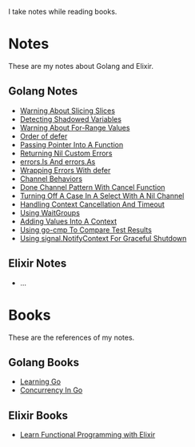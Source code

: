 I take notes while reading books.

# Notes

These are my notes about Golang and Elixir.

## Golang Notes

- [Warning About Slicing Slices](notes/golang/warning-about-slicing-slices.md)
- [Detecting Shadowed Variables](notes/golang/detecting-shadowed-variables.md)
- [Warning About For-Range Values](notes/golang/warning-about-for-range-values.md)
- [Order of defer](notes/golang/order-of-defer.md)
- [Passing Pointer Into A Function](notes/golang/passing-pointer-into-a-function.md)
- [Returning Nil Custom Errors](notes/golang/returning-nil-custom-errors.md)
- [errors.Is And errors.As](notes/golang/errorsis-and-errorsas.md)
- [Wrapping Errors With defer](notes/golang/wrapping-errors-with-defer.md)
- [Channel Behaviors](notes/golang/channel-behaviors.md)
- [Done Channel Pattern With Cancel Function](notes/golang/done-channel-pattern-with-cancel-function.md)
- [Turning Off A Case In A Select With A Nil Channel](notes/golang/turning-off-a-case-in-a-select-with-a-nil-channel.md)
- [Handling Context Cancellation And Timeout](notes/golang/handling-context-cancellation-and-timeout.md)
- [Using WaitGroups](notes/golang/using-wait-groups.md)
- [Adding Values Into A Context](notes/golang/adding-values-into-a-context.md)
- [Using go-cmp To Compare Test Results](notes/golang/using-go-cmp-to-compare-test-results.md)
- [Using signal.NotifyContext For Graceful Shutdown](notes/golang/using-signalnotifycontext-for-graceful-shutdown.md)

## Elixir Notes

- ...

# Books

These are the references of my notes.

## Golang Books

- [Learning Go](https://www.oreilly.com/library/view/learning-go/9781492077206/)
- [Concurrency In Go](https://www.oreilly.com/library/view/concurrency-in-go/9781491941294/)

## Elixir Books

- [Learn Functional Programming with Elixir](https://www.oreilly.com/library/view/learn-functional-programming/9781680505757/)